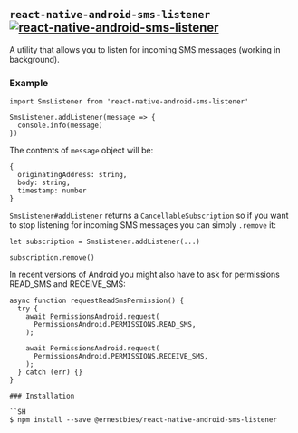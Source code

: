 ## `react-native-android-sms-listener` [![react-native-android-sms-listener](https://badge.fury.io/js/react-native-android-sms-listener.svg)](https://badge.fury.io/js/react-native-android-sms-listener)

A utility that allows you to listen for incoming SMS messages (working in background).

### Example

```JS
import SmsListener from 'react-native-android-sms-listener'

SmsListener.addListener(message => {
  console.info(message)
})
```

The contents of `message` object will be:

```JS
{
  originatingAddress: string,
  body: string,
  timestamp: number
}
```

`SmsListener#addListener` returns a `CancellableSubscription` so if you want to stop listening for incoming SMS messages you can simply `.remove` it:

```JS
let subscription = SmsListener.addListener(...)

subscription.remove()
```

In recent versions of Android you might also have to ask for permissions READ_SMS and RECEIVE_SMS:

```JS
async function requestReadSmsPermission() {
  try {
    await PermissionsAndroid.request(
      PermissionsAndroid.PERMISSIONS.READ_SMS,
    );
    
    await PermissionsAndroid.request(
      PermissionsAndroid.PERMISSIONS.RECEIVE_SMS,
    );
  } catch (err) {}
}

### Installation

``SH
$ npm install --save @ernestbies/react-native-android-sms-listener
